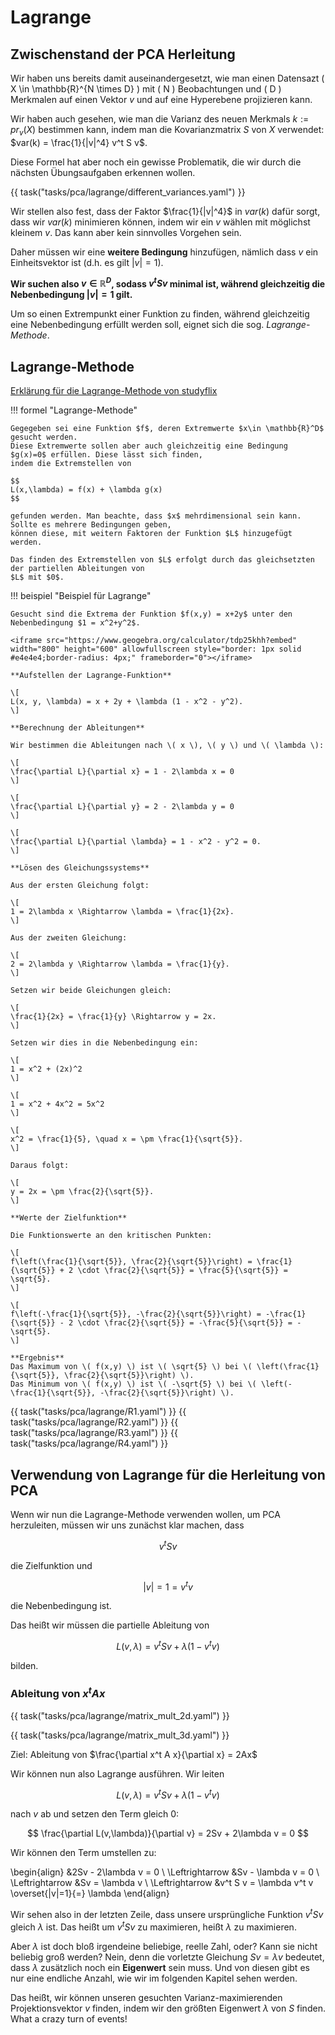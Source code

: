 # Lagrange

## Zwischenstand der PCA Herleitung

Wir haben uns bereits damit auseinandergesetzt, wie man einen Datensazt \( X \in \mathbb{R}^{N \times D} \) 
mit \( N \) Beobachtungen und \( D \) Merkmalen auf einen Vektor $v$ und auf eine Hyperebene projizieren kann.

Wir haben auch gesehen, wie man die Varianz des neuen Merkmals $k := pr_v(X)$ bestimmen kann, indem man die
Kovarianzmatrix $S$ von $X$ verwendet: $var(k) = \frac{1}{|v|^4} v^t S v$.

Diese Formel hat aber noch ein gewisse Problematik, die wir durch die nächsten Übungsaufgaben erkennen wollen.

{{ task("tasks/pca/lagrange/different_variances.yaml") }}

Wir stellen also fest, dass der Faktor $\frac{1}{|v|^4}$ in $var(k)$ dafür sorgt, dass wir $var(k)$ minimieren
können, indem wir ein $v$ wählen mit möglichst kleinem $v$. Das kann aber kein sinnvolles Vorgehen sein.

Daher müssen wir eine **weitere Bedingung** hinzufügen, nämlich dass $v$ ein Einheitsvektor ist (d.h. es gilt
$|v| = 1$).

**Wir suchen also $v\in \mathbb{R}^D$, sodass $v^t S v$ minimal ist, während gleichzeitig die Nebenbedingung
$|v| = 1$ gilt.**

Um so einen Extrempunkt einer Funktion zu finden, während gleichzeitig eine Nebenbedingung erfüllt werden soll,
eignet sich die sog. *Lagrange-Methode*.

## Lagrange-Methode

[Erklärung für die Lagrange-Methode von studyflix](https://studyflix.de/wirtschaft/lagrange-ansatz-83)

!!! formel "Lagrange-Methode"

    Gegegeben sei eine Funktion $f$, deren Extremwerte $x\in \mathbb{R}^D$ gesucht werden.
    Diese Extremwerte sollen aber auch gleichzeitig eine Bedingung $g(x)=0$ erfüllen. Diese lässt sich finden,
    indem die Extremstellen von 

    $$
    L(x,\lambda) = f(x) + \lambda g(x)
    $$

    gefunden werden. Man beachte, dass $x$ mehrdimensional sein kann. Sollte es mehrere Bedingungen geben,
    können diese, mit weitern Faktoren der Funktion $L$ hinzugefügt werden.

    Das finden des Extremstellen von $L$ erfolgt durch das gleichsetzten der partiellen Ableitungen von 
    $L$ mit $0$.

!!! beispiel "Beispiel für Lagrange"

    Gesucht sind die Extrema der Funktion $f(x,y) = x+2y$ unter den Nebenbedingung $1 = x^2+y^2$.

    <iframe src="https://www.geogebra.org/calculator/tdp25khh?embed" width="800" height="600" allowfullscreen style="border: 1px solid #e4e4e4;border-radius: 4px;" frameborder="0"></iframe>

    **Aufstellen der Lagrange-Funktion**

    \[
    L(x, y, \lambda) = x + 2y + \lambda (1 - x^2 - y^2).
    \]
    
    **Berechnung der Ableitungen**
    
    Wir bestimmen die Ableitungen nach \( x \), \( y \) und \( \lambda \):
    
    \[
    \frac{\partial L}{\partial x} = 1 - 2\lambda x = 0
    \]
    
    \[
    \frac{\partial L}{\partial y} = 2 - 2\lambda y = 0
    \]
    
    \[
    \frac{\partial L}{\partial \lambda} = 1 - x^2 - y^2 = 0.
    \]
    
    **Lösen des Gleichungssystems**
    
    Aus der ersten Gleichung folgt:
    
    \[
    1 = 2\lambda x \Rightarrow \lambda = \frac{1}{2x}.
    \]
    
    Aus der zweiten Gleichung:
    
    \[
    2 = 2\lambda y \Rightarrow \lambda = \frac{1}{y}.
    \]
    
    Setzen wir beide Gleichungen gleich:
    
    \[
    \frac{1}{2x} = \frac{1}{y} \Rightarrow y = 2x.
    \]
    
    Setzen wir dies in die Nebenbedingung ein:
    
    \[
    1 = x^2 + (2x)^2
    \]
    
    \[
    1 = x^2 + 4x^2 = 5x^2
    \]
    
    \[
    x^2 = \frac{1}{5}, \quad x = \pm \frac{1}{\sqrt{5}}.
    \]
    
    Daraus folgt:
    
    \[
    y = 2x = \pm \frac{2}{\sqrt{5}}.
    \]
    
    **Werte der Zielfunktion**
    
    Die Funktionswerte an den kritischen Punkten:
    
    \[
    f\left(\frac{1}{\sqrt{5}}, \frac{2}{\sqrt{5}}\right) = \frac{1}{\sqrt{5}} + 2 \cdot \frac{2}{\sqrt{5}} = \frac{5}{\sqrt{5}} = \sqrt{5}.
    \]
    
    \[
    f\left(-\frac{1}{\sqrt{5}}, -\frac{2}{\sqrt{5}}\right) = -\frac{1}{\sqrt{5}} - 2 \cdot \frac{2}{\sqrt{5}} = -\frac{5}{\sqrt{5}} = -\sqrt{5}.
    \]
    
    **Ergebnis**
    Das Maximum von \( f(x,y) \) ist \( \sqrt{5} \) bei \( \left(\frac{1}{\sqrt{5}}, \frac{2}{\sqrt{5}}\right) \).
    Das Minimum von \( f(x,y) \) ist \( -\sqrt{5} \) bei \( \left(-\frac{1}{\sqrt{5}}, -\frac{2}{\sqrt{5}}\right) \).


{{ task("tasks/pca/lagrange/R1.yaml") }}
{{ task("tasks/pca/lagrange/R2.yaml") }}
{{ task("tasks/pca/lagrange/R3.yaml") }}
{{ task("tasks/pca/lagrange/R4.yaml") }}

## Verwendung von Lagrange für die Herleitung von PCA

Wenn wir nun die Lagrange-Methode verwenden wollen, um PCA herzuleiten, müssen wir uns zunächst klar machen,
dass 

$$
v^t S v
$$

die Zielfunktion und 

$$
|v| = 1 = v^t v
$$

die Nebenbedingung ist.

Das heißt wir müssen die partielle Ableitung von

$$
L(v, \lambda) = v^t S v + \lambda (1 - v^t v)
$$

bilden.

### Ableitung von $x^tAx$

{{ task("tasks/pca/lagrange/matrix_mult_2d.yaml") }}

{{ task("tasks/pca/lagrange/matrix_mult_3d.yaml") }}

Ziel: Ableitung von $\frac{\partial x^t A x}{\partial x} = 2Ax$

Wir können nun also Lagrange ausführen. Wir leiten 

$$
L(v, \lambda) = v^t S v + \lambda (1 - v^t v)
$$

nach $v$ ab und setzen den Term gleich $0$: 

$$
\frac{\partial L(v,\lambda)}{\partial v} = 2Sv + 2\lambda v = 0
$$

Wir können den Term umstellen zu:

\begin{align}
                &2Sv - 2\lambda v = 0 \\
\Leftrightarrow &Sv - \lambda v = 0 \\
\Leftrightarrow &Sv = \lambda v \\
\Leftrightarrow &v^t S v = \lambda v^t v \overset{|v|=1}{=} \lambda
\end{align}

Wir sehen also in der letzten Zeile, dass unsere ursprüngliche Funktion $v^t S v$ gleich $\lambda$ ist.
Das heißt um $v^t S v$ zu maximieren, heißt $\lambda$ zu maximieren.

Aber $\lambda$ ist doch bloß irgendeine beliebige, reelle Zahl, oder? Kann sie nicht beliebig groß werden?
Nein, denn die vorletzte Gleichung
$Sv = \lambda v$ bedeutet, dass $\lambda$ zusätzlich noch ein **Eigenwert** sein muss. Und von diesen
gibt es nur eine endliche Anzahl, wie wir im folgenden Kapitel sehen werden. 

Das heißt, wir können unseren gesuchten Varianz-maximierenden Projektionsvektor $v$ finden, indem wir den
größten Eigenwert $\lambda$ von $S$ finden. What a crazy turn of events!

